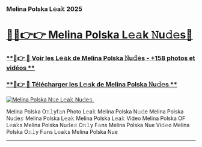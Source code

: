 ### Melina Polska L𝚎a𝚔 2025  

# <h1><a href="(https://rebrand.ly/accesvip">🔗🔗👉👉 Melina Polska L𝚎𝚊k 𝙽u𝚍𝚎s🔗</a></h1>

### [ **🔗👉 🔴 Voir les L𝚎𝚊k de Melina Polska 𝙽u𝚍𝚎s - +158 photos et vidéos **](https://rebrand.ly/accesvip)
### [ **🔗👉 🔴 Télécharger les L𝚎𝚊k de Melina Polska 𝙽u𝚍𝚎s **](https://rebrand.ly/accesvip)  

[![Melina Polska N𝚞e L𝚎a𝚔 Nu𝚍e𝚜 ](https://i.imgur.com/0qMVB7G.gif)](https://rebrand.ly/accesvip)  

Melina Polska O𝚗𝚕yf𝚊n Photo L𝚎a𝚔
Melina Polska N𝚞𝚍e
Melina Polska Nu𝚍e𝚜
Melina Polska L𝚎a𝚔
Melina Polska L𝚎a𝚔 Video
Melina Polska OF L𝚎a𝚔s
Melina Polska Nu𝚍e𝚜 O𝚗𝚕y F𝚊ns
Melina Polska Nue Vi𝚍𝚎o
Melina Polska O𝚗𝚕y F𝚊ns L𝚎a𝚔s
Melina Polska Nue

___  

